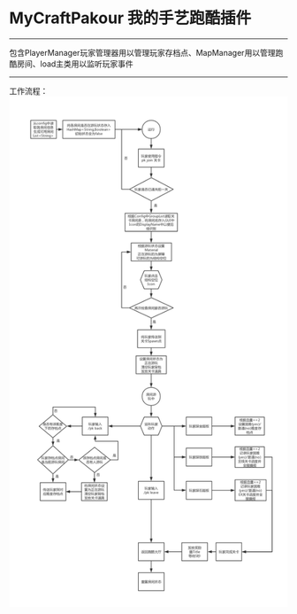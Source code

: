 # MyCraftPakour 我的手艺跑酷插件

---
包含PlayerManager玩家管理器用以管理玩家存档点、MapManager用以管理跑酷房间、load主类用以监听玩家事件

---
工作流程：
![avatar](https://github.com/Gloried/MyCraftPakour/blob/master/pk_program.jpg)

